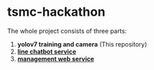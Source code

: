 # tsmc-hackathon
The whole project consists of three parts:
1. **yolov7 training and camera** (This repository)
2. [**line chatbot service**](https://github.com/gnsJhenJie/tsmc_hackathon-bot)
3. [**management web service**](https://github.com/gnsJhenJie/tsmc_hackathon-web-server)

